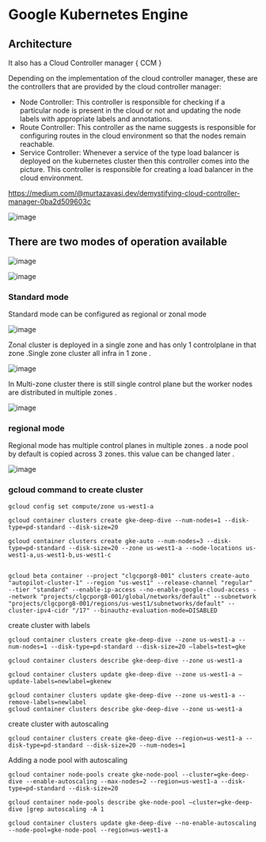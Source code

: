  # Google Kubernetes Engine

## Architecture
It also has a Cloud Controller manager { CCM }

Depending on the implementation of the cloud controller manager, these are the controllers that are provided by the cloud controller manager:

- Node Controller: This controller is responsible for checking if a particular node is present in the cloud or not and updating the node labels with appropriate labels and annotations.
- Route Controller: This controller as the name suggests is responsible for configuring routes in the cloud environment so that the nodes remain reachable.
- Service Controller: Whenever a service of the type load balancer is deployed on the kubernetes cluster then this controller comes into the picture. This controller is responsible for creating a load balancer in the cloud environment.

https://medium.com/@murtazavasi.dev/demystifying-cloud-controller-manager-0ba2d509603c 

![image](https://github.com/user-attachments/assets/0d1e4d7a-abf1-4d52-bdc5-22962923ab32)

## There are two modes of operation available

![image](https://github.com/user-attachments/assets/5184c3cb-2cc4-42d7-82ea-35b04620b307)

![image](https://github.com/user-attachments/assets/88fbe175-af9d-4e19-8478-01e9ce2bab5d)

### Standard mode

Standard mode can be configured as regional or zonal mode

![image](https://github.com/user-attachments/assets/a7ed3d0e-2e98-4ce4-af1e-11f15b2f2093)

Zonal cluster is deployed in a single zone and has only 1 controlplane in that zone .Single zone cluster all infra in 1 zone .

![image](https://github.com/user-attachments/assets/639139be-fb7f-447d-9590-a718ecb07430)

In Multi-zone cluster there is still single control plane but the worker nodes are distributed in multiple zones .

![image](https://github.com/user-attachments/assets/c05bd670-6d5e-4fcf-89e1-a9d5c3208210)

### regional mode 
Regional mode has multiple control planes in multiple zones . a node pool by default is copied across 3 zones. this value can be changed later .

![image](https://github.com/user-attachments/assets/72714d0e-4503-4865-a953-b5c451ef7ca2)

### gcloud command to create cluster

```
gcloud config set compute/zone us-west1-a

gcloud container clusters create gke-deep-dive --num-nodes=1 --disk-type=pd-standard --disk-size=20

gcloud container clusters create gke-auto --num-nodes=3 --disk-type=pd-standard --disk-size=20 --zone us-west1-a --node-locations us-west1-a,us-west1-b,us-west1-c


gcloud beta container --project "clgcporg8-001" clusters create-auto "autopilot-cluster-1" --region "us-west1" --release-channel "regular" --tier "standard" --enable-ip-access --no-enable-google-cloud-access --network "projects/clgcporg8-001/global/networks/default" --subnetwork "projects/clgcporg8-001/regions/us-west1/subnetworks/default" --cluster-ipv4-cidr "/17" --binauthz-evaluation-mode=DISABLED
```

create cluster with labels
```
gcloud container clusters create gke-deep-dive --zone us-west1-a --num-nodes=1 --disk-type=pd-standard --disk-size=20 –labels=test=gke

gcloud container clusters describe gke-deep-dive --zone us-west1-a

gcloud container clusters update gke-deep-dive --zone us-west1-a –update-labels=newlabel=gkenew

gcloud container clusters update gke-deep-dive --zone us-west1-a --remove-labels=newlabel
gcloud container clusters describe gke-deep-dive --zone us-west1-a
```

create cluster with autoscaling
```
gcloud container clusters create gke-deep-dive --region=us-west1-a --disk-type=pd-standard --disk-size=20 --num-nodes=1
```

Adding a node pool with autoscaling
```
gcloud container node-pools create gke-node-pool --cluster=gke-deep-dive --enable-autoscaling --max-nodes=2 --region=us-west1-a --disk-type=pd-standard --disk-size=20

gcloud container node-pools describe gke-node-pool –cluster=gke-deep-dive |grep autoscaling -A 1

gcloud container clusters update gke-deep-dive --no-enable-autoscaling --node-pool=gke-node-pool --region=us-west1-a
```

